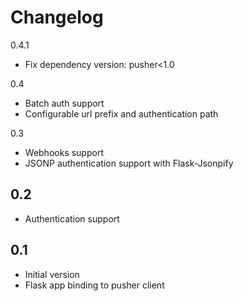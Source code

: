 Changelog
=========
0.4.1
 * Fix dependency version: pusher<1.0

0.4
 * Batch auth support
 * Configurable url prefix and authentication path

0.3
 * Webhooks support
 * JSONP authentication support with Flask-Jsonpify

0.2
---
 * Authentication support

0.1
---
 * Initial version
 * Flask app binding to pusher client
